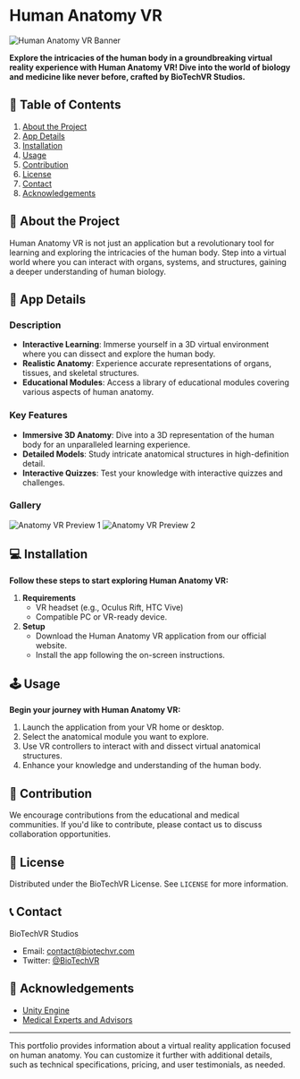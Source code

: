 


# Human Anatomy VR

![Human Anatomy VR Banner](images/Screenshot(102).png)

**Explore the intricacies of the human body in a groundbreaking virtual reality experience with Human Anatomy VR! Dive into the world of biology and medicine like never before, crafted by BioTechVR Studios.**

## 📌 Table of Contents

1. [About the Project](#about-the-project)
2. [App Details](#app-details)
3. [Installation](#installation)
4. [Usage](#usage)
5. [Contribution](#contribution)
6. [License](#license)
7. [Contact](#contact)
8. [Acknowledgements](#acknowledgements)

## 🧬 About the Project

Human Anatomy VR is not just an application but a revolutionary tool for learning and exploring the intricacies of the human body. Step into a virtual world where you can interact with organs, systems, and structures, gaining a deeper understanding of human biology.

## 🧫 App Details

### Description

- **Interactive Learning**: Immerse yourself in a 3D virtual environment where you can dissect and explore the human body.
- **Realistic Anatomy**: Experience accurate representations of organs, tissues, and skeletal structures.
- **Educational Modules**: Access a library of educational modules covering various aspects of human anatomy.

### Key Features

- **Immersive 3D Anatomy**: Dive into a 3D representation of the human body for an unparalleled learning experience.
- **Detailed Models**: Study intricate anatomical structures in high-definition detail.
- **Interactive Quizzes**: Test your knowledge with interactive quizzes and challenges.

### Gallery

![Anatomy VR Preview 1](images/anatomyvr1.png)
![Anatomy VR Preview 2](images/anatomyvr2.png)

## 💻 Installation

**Follow these steps to start exploring Human Anatomy VR:**

1. **Requirements**
   - VR headset (e.g., Oculus Rift, HTC Vive)
   - Compatible PC or VR-ready device.
2. **Setup**
   - Download the Human Anatomy VR application from our official website.
   - Install the app following the on-screen instructions.

## 🕹️ Usage

**Begin your journey with Human Anatomy VR:**

1. Launch the application from your VR home or desktop.
2. Select the anatomical module you want to explore.
3. Use VR controllers to interact with and dissect virtual anatomical structures.
4. Enhance your knowledge and understanding of the human body.

## 🤝 Contribution

We encourage contributions from the educational and medical communities. If you'd like to contribute, please contact us to discuss collaboration opportunities.

## 📄 License

Distributed under the BioTechVR License. See `LICENSE` for more information.

## 📞 Contact

BioTechVR Studios
- Email: contact@biotechvr.com
- Twitter: [@BioTechVR](https://twitter.com/BioTechVR)

## 👏 Acknowledgements

- [Unity Engine](https://unity.com/)
- [Medical Experts and Advisors](#)

---

This portfolio provides information about a virtual reality application focused on human anatomy. You can customize it further with additional details, such as technical specifications, pricing, and user testimonials, as needed.

